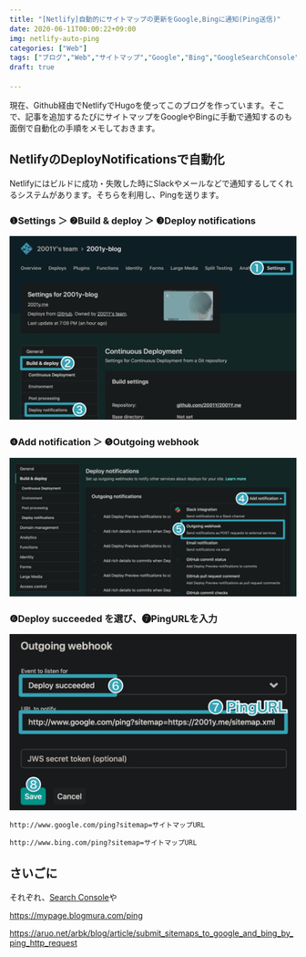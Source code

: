 ```yaml
---
title: "[Netlify]自動的にサイトマップの更新をGoogle,Bingに通知(Ping送信)"
date: 2020-06-11T00:00:22+09:00
img: netlify-auto-ping
categories: ["Web"]
tags: ["ブログ","Web","サイトマップ","Google","Bing","GoogleSearchConsole"]
draft: true

---
```


現在、Github経由でNetlifyでHugoを使ってこのブログを作っています。そこで、記事を追加するたびにサイトマップをGoogleやBingに手動で通知するのも面倒で自動化の手順をメモしておきます。

## NetlifyのDeployNotificationsで自動化

Netlifyにはビルドに成功・失敗した時にSlackやメールなどで通知するしてくれるシステムがあります。そちらを利用し、Pingを送ります。

### ❶Settings ＞ ❷Build & deploy ＞ ❸Deploy notifications

![](../../../images/netlify-auto-ping-1.jpg)

### ❹Add notification ＞ ❺Outgoing webhook

![](../../../images/netlify-auto-ping-2.jpg)

### ❻Deploy succeeded を選び、❼PingURLを入力

![](../../../images/netlify-auto-ping-3.jpg)

```html
http://www.google.com/ping?sitemap=サイトマップURL
```

```html
http://www.bing.com/ping?sitemap=サイトマップURL
```

## さいごに

それぞれ、[Search Console](https://search.google.com/search-console/)や

https://mypage.blogmura.com/ping

https://aruo.net/arbk/blog/article/submit_sitemaps_to_google_and_bing_by_ping_http_request